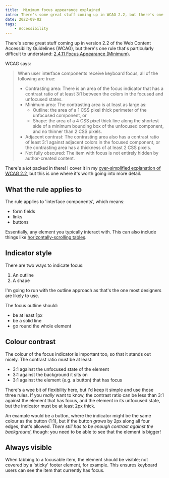 ```yaml
---
title:  Minimum focus appearance explained
intro: There's some great stuff coming up in WCAG 2.2, but there's one rule that's particularly difficult to understand, so here it is in a bit more detail.
date: 2022-09-02
tags:
    - Accessibility
---
```


There's some great stuff coming up in version 2.2 of the Web Content Accessibility Guidelines (WCAG), but there's one rule that's particularly difficult to understand: [2.4.11 Focus Appearance (Minimum)](https://www.w3.org/TR/WCAG22/#focus-appearance-minimum).

WCAG says:

> When user interface components receive keyboard focus, all of the following are true:
>
> - Contrasting area: There is an area of the focus indicator that has a contrast ratio of at least 3:1 between the colors in the focused and unfocused states.
> - Minimum area: The contrasting area is at least as large as:
>     - Outline: the area of a 1 CSS pixel thick perimeter of the unfocused component, or
>     - Shape: the area of a 4 CSS pixel thick line along the shortest side of a minimum bounding box of the unfocused component, and no thinner than 2 CSS pixels.
> - Adjacent contrast: The contrasting area also has a contrast ratio of least 3:1 against adjacent colors in the focused component, or the contrasting area has a thickness of at least 2 CSS pixels.
> - Not fully obscured: The item with focus is not entirely hidden by author-created content.

There's a *lot* packed in there! I cover it in my [over-simplified explanation of WCAG 2.2](/blog/wcag-2-2-in-language-i-can-understand), but this is one where it's worth going into more detail.


## What the rule applies to

The rule applies to 'interface components', which means:

- form fields
- links
- buttons

Essentially, any element you typically interact with. This can also include things like [horizontally-scrolling tables](/blog/accessible-responsive-tables).


## Indicator style

There are two ways to indicate focus:

1. An outline
2. A shape

I'm going to run with the outline approach as that's the one most designers are likely to use.

The focus outline should:

- be at least 1px
- be a solid line
- go round the whole element


## Colour contrast

The colour of the focus indicator is important too, so that it stands out nicely. The contrast ratio must be at least:

- 3:1 against the unfocused state of the element
- 3:1 against the background it sits on
- 3:1 against the element (e.g. a button) that has focus

There's a wee bit of flexibility here, but I'd keep it simple and use those three rules. If you *really* want to know, the contrast ratio can be less than 3:1 against the element that has focus, and the element in its unfocused state, but the indicator must be at least 2px thick.

An example would be a button, where the indicator might be the same colour as the button (1:1), but if the button *grows* by 2px along all four edges, that's allowed. *There still has to be enough contrast against the background*, though: you need to be able to see that the element is bigger!


## Always visible

When tabbing to a focusable item, the element should be visible; not covered by a 'sticky' footer element, for example. This ensures keyboard users can see the item that currently has focus.
